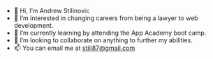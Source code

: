 - 👋 Hi, I’m Andrew Stilinovic
- 👀 I’m interested in changing careers from being a lawyer to web development. 
- 🌱 I’m currently learning by attending the App Academy boot camp.
- 💞️ I’m looking to collaborate on anything to further my abilities. 
- 📫 You can email me at stili87@gmail.com

<!---
stili87/stili87 is a ✨ special ✨ repository because its `README.md` (this file) appears on your GitHub profile.
You can click the Preview link to take a look at your changes.
--->
